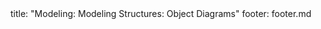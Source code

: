 <frontmatter>
title: "Modeling: Modeling Structures: Object Diagrams"
footer: footer.md
</frontmatter>

<include src="navbar.md" boilerplate />

<include src="unit-inPage-asFlat.md" boilerplate />